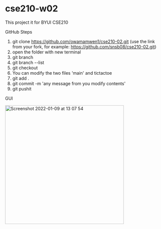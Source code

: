 # cse210-w02

This project it for BYUI CSE210

GitHub Steps

1. git clone https://github.com/owamamwen1/cse210-02.git (use the link from your fork, for example: https://github.com/snsb08/cse210-02.git)
2. open the folder with new terminal
3. git branch <name your branch>
4. git branch --list
5. git checkout <name of the branch you create>
6. You can modify the two files 'main' and tictactoe
7. git add .
8. git commit -m 'any message from you modify contents'
9. git pushit

GUI

<img width="384" alt="Screenshot 2022-01-09 at 13 07 54" src="https://user-images.githubusercontent.com/90800458/148681556-8ffd7715-c3a3-4a8f-9bf1-434e51789fd7.png">
